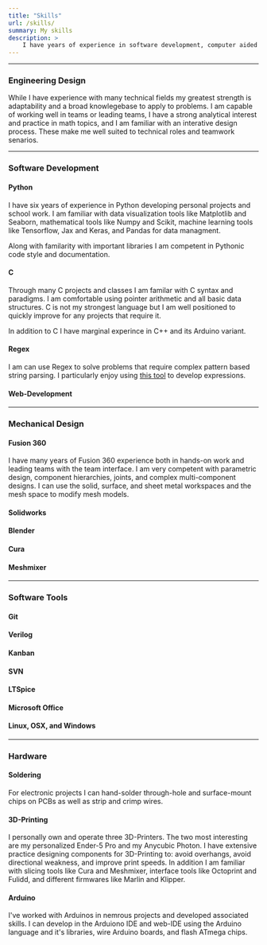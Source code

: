 ```yaml
---
title: "Skills"
url: /skills/
summary: My skills
description: >
    I have years of experience in software development, computer aided design, web development, and math.    
---
```

---
### Engineering Design
While I have experience with many technical fields my greatest strength is adaptability and a broad knowlegebase to apply to problems. I am capable of working well in teams or leading teams, I have a strong analytical interest and practice in math topics, and I am familiar with an interative design process. These make me well suited to technical roles and teamwork senarios.

---
### Software Development

#### Python
I have six years of experience in Python developing personal projects and school work. 
I am familiar with data visualization tools like Matplotlib and Seaborn, mathematical tools like Numpy and Scikit, machine learning tools like Tensorflow, Jax and Keras, and Pandas for data managment.

Along with familarity with important libraries I am competent in Pythonic code style and documentation.

#### C
Through many C projects and classes I am familar with C syntax and paradigms. 
I am comfortable using pointer arithmetic and all basic data structures.
C is not my strongest language but I am well positioned to quickly improve for any projects that require it.

In addition to C I have marginal experince in C++ and its Arduino variant.

<!-- #### Haskell
I have only dipped my toe into the world of functional programming and I have some knowlege of the monad paradigm. -->

<!-- #### C++
 -->

#### Regex
I am can use Regex to solve problems that require complex pattern based string parsing.
I particularly enjoy using [this tool](https://regexr.com/) to develop expressions.

#### Web-Development


---
### Mechanical Design
#### Fusion 360
I have many years of Fusion 360 experience both in hands-on work and leading teams with the team interface. I am very competent with parametric design, component hierarchies, joints, and complex multi-component designs. I can use the solid, surface, and sheet metal workspaces and the mesh space to modify mesh models.

#### Solidworks


#### Blender


#### Cura


#### Meshmixer


---
### Software Tools
#### Git


#### Verilog

#### Kanban

#### SVN

#### LTSpice

#### Microsoft Office

#### Linux, OSX, and Windows


---
### Hardware
#### Soldering
For electronic projects I can hand-solder through-hole and surface-mount chips on PCBs as well as strip and crimp wires.

<!-- ### FPGA Design-->

#### 3D-Printing
I personally own and operate three 3D-Printers. The two most interesting are my personalized Ender-5 Pro and my Anycubic Photon. I have extensive practice designing components for 3D-Printing to: avoid overhangs, avoid directional weakness, and improve print speeds. In addition I am familiar with slicing tools like Cura and Meshmixer, interface tools like Octoprint and Fulidd, and different firmwares like Marlin and Klipper.

#### Arduino
I've worked with Arduinos in nemrous projects and developed associated skills. I can develop in the Arduiono IDE and web-IDE using the Arduino language and it's libraries, wire Arduino boards, and flash ATmega chips.